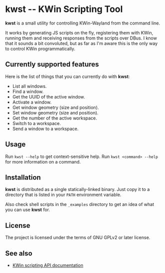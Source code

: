 # kwst -- KWin Scripting Tool

**kwst** is a small utility for controlling KWin-Wayland from the command line. 

It works by generating JS scripts on the fly, registering them with KWin, running them and receiving responses from the scripts over DBus. I know that it sounds a bit convoluted, but as far as I'm aware this is the only way to control KWin programmatically.

## Currently supported features

Here is the list of things that you can currently do with **kwst**:

- List all windows.
- Find a window.
- Get the UUID of the active window.
- Activate a window.
- Get window geometry (size and position).
- Set window geometry (size and position).
- Get the number of the active workspace.
- Switch to a workspace.
- Send a window to a workspace.

## Usage

Run `kwst --help` to get context-sensitive help. Run `kwst <command> --help` for more information on a command.

## Installation

**kwst** is distributed as a single statically-linked binary. Just copy it to a directory that is listed in your `PATH` environment variable.

Also check shell scripts in the `_examples` directory to get an idea of what you can use **kwst** for.

## License

The project is licensed under the terms of GNU GPLv2 or later license.

## See also

- [KWin scripting API documentation](https://develop.kde.org/docs/plasma/kwin/api/)
